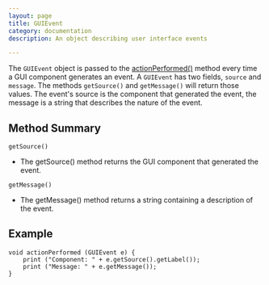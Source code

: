 ```yaml
---
layout: page
title: GUIEvent
category: documentation
description: An object describing user interface events

---
```


The `GUIEvent` object is passed to the [actionPerformed()](/documentation/actionperformed/) method every time a GUI component
generates an event. A `GUIEvent` has two fields, `source` and `message`. The methods `getSource()` and `getMessage()` will
return those values. The event's source is the component that generated the event, the message is a string that describes the
nature of the event.


Method Summary
--------------

<p class="method">
	<code>getSource()</code>
</p>
<ul class="description">
	<li>The getSource() method returns the GUI component that generated the event.</li>
</ul>

<p class="method">
	<code>getMessage()</code>
</p>
<ul class="description">
	<li>The getMessage() method returns a string containing a description of the event.</li>
</ul>


Example
-------

	void actionPerformed (GUIEvent e) {
		print ("Component: " + e.getSource().getLabel());
		print ("Message: " + e.getMessage());
	}

